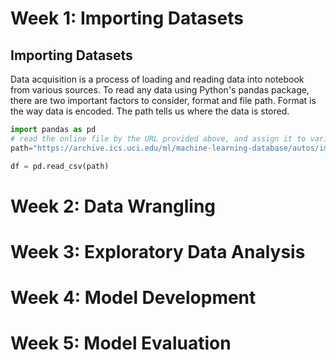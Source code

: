 <h1>Week 1: Importing Datasets</h1>



<h2>Importing Datasets</h2>


Data acquisition is a process of loading and reading data into notebook from various sources. To read any data using Python's pandas package, there are two important factors to consider, format and file path. Format is the way data is encoded. The path tells us where the data is stored.

```python
import pandas as pd
# read the online file by the URL provided above, and assign it to variable "df"
path="https://archive.ics.uci.edu/ml/machine-learning-database/autos/imports-85.data"

df = pd.read_csv(path)
```



<h1>Week 2: Data Wrangling</h1>






<h1>Week 3: Exploratory Data Analysis</h1>







<h1>Week 4: Model Development</h1>









<h1>Week 5: Model Evaluation</h1>
